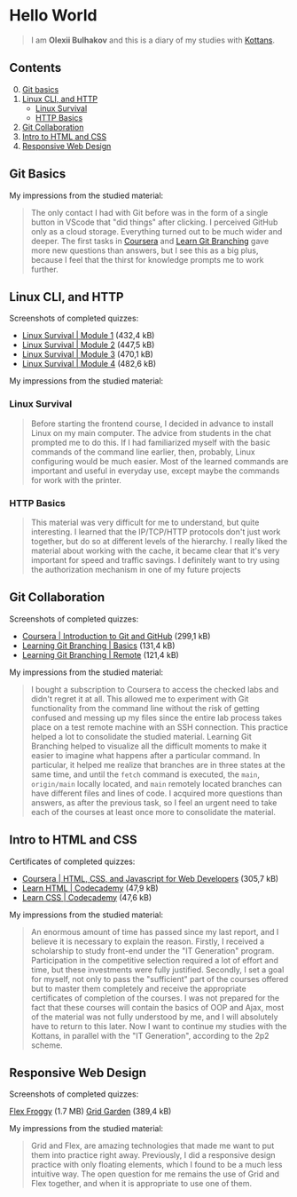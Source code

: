 # Hello World

> I am **Olexii Bulhakov** and this is a diary of my studies with [Kottans][1].

## Contents

0. [Git basics](#git-basics)
1. [Linux CLI, and HTTP](#linux-cli-and-http)
   - [Linux Survival](#linux-survival)
   - [HTTP Basics](#http-basics)
2. [Git Collaboration](#git-collaboration)
3. [Intro to HTML and CSS](#intro-to-html-and-css)
4. [Responsive Web Design](#responsive-web-design)

## Git Basics

My impressions from the studied material:

> The only contact I had with Git before was in the form of a single button in VScode that "did things" after clicking.
> I perceived GitHub only as a cloud storage. Everything turned out to be much wider and deeper. The first tasks in
> [Coursera][2] and [Learn Git Branching][3] gave more new questions than answers, but I see this as a big plus, because
> I feel that the thirst for knowledge prompts me to work further.

## Linux CLI, and HTTP

Screenshots of completed quizzes:

- [Linux Survival | Module 1](./task_linux_cli/quiz_1.png) (432,4 kB)
- [Linux Survival | Module 2](./task_linux_cli/quiz_2.png) (447,5 kB)
- [Linux Survival | Module 3](./task_linux_cli/quiz_3.png) (470,1 kB)
- [Linux Survival | Module 4](./task_linux_cli/quiz_4.png) (482,6 kB)

My impressions from the studied material:

### Linux Survival

> Before starting the frontend course, I decided in advance to install Linux on my main computer. The advice from
> students in the chat prompted me to do this. If I had familiarized myself with the basic commands of the command line
> earlier, then, probably, Linux configuring would be much easier. Most of the learned commands are important and useful
> in everyday use, except maybe the commands for work with the printer.

### HTTP Basics

> This material was very difficult for me to understand, but quite interesting. I learned that the IP/TCP/HTTP protocols
> don't just work together, but do so at different levels of the hierarchy. I really liked the material about working
> with the cache, it became clear that it's very important for speed and traffic savings. I definitely want to try using
> the authorization mechanism in one of my future projects

## Git Collaboration

Screenshots of completed quizzes:

- [Coursera | Introduction to Git and GitHub](./task_git_collaboration/git_course_result.pdf) (299,1 kB)
- [Learning Git Branching | Basics](./task_git_collaboration/branching_basics.png) (131,4 kB)
- [Learning Git Branching | Remote](./task_git_collaboration/branching_remote.png) (121,4 kB)

My impressions from the studied material:

> I bought a subscription to Coursera to access the checked labs and didn't regret it at all. This allowed me to
> experiment with Git functionality from the command line without the risk of getting confused and messing up my files
> since the entire lab process takes place on a test remote machine with an SSH connection. This practice helped a lot
> to consolidate the studied material. Learning Git Branching helped to visualize all the difficult moments to make it
> easier to imagine what happens after a particular command. In particular, it helped me realize that branches are in
> three states at the same time, and until the `fetch` command is executed, the `main`, `origin/main` locally located,
> and `main` remotely located branches can have different files and lines of code. I acquired more questions than
> answers, as after the previous task, so I feel an urgent need to take each of the courses at least once more to
> consolidate the material.

## Intro to HTML and CSS

Certificates of completed quizzes:

- [Coursera | HTML, CSS, and Javascript for Web Developers](./task_html_css_intro/html_css_js_coursera.pdf) (305,7 kB)
- [Learn HTML | Codecademy](./task_html_css_intro/html_codecademy.pdf) (47,9 kB)
- [Learn CSS | Codecademy](./task_html_css_intro/css_codecademy.pdf) (47,6 kB)

My impressions from the studied material:

> An enormous amount of time has passed since my last report, and I believe it is necessary to explain the reason.
> Firstly, I received a scholarship to study front-end under the "IT Generation" program. Participation in the
> competitive selection required a lot of effort and time, but these investments were fully justified. Secondly, I set a
> goal for myself, not only to pass the "sufficient" part of the courses offered but to master them completely and
> receive the appropriate certificates of completion of the courses. I was not prepared for the fact that these courses
> will contain the basics of OOP and Ajax, most of the material was not fully understood by me, and I will absolutely
> have to return to this later. Now I want to continue my studies with the Kottans, in parallel with the "IT
> Generation", according to the 2p2 scheme.

## Responsive Web Design

Screenshots of completed quizzes:

[Flex Froggy](./task_responsive_web_design/flexbox_froggy.png) (1.7 MB)
[Grid Garden](./task_responsive_web_design/grid_garden.png) (389,4 kB)

My impressions from the studied material:

> Grid and Flex, are amazing technologies that made me want to put them into practice right away. Previously, I did a
> responsive design practice with only floating elements, which I found to be a much less intuitive way. The open
> question for me remains the use of Grid and Flex together, and when it is appropriate to use one of them.

[1]: https://kottans.org/ "Kottans - Knowledge must be shared"
[2]: https://www.coursera.org/learn/introduction-git-github "Introduction to Git and GitHub | Coursera"
[3]: https://learngitbranching.js.org/ "Most visual and interactive way to learn Git on the web"
